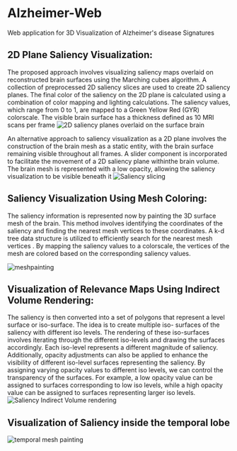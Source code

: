 # Alzheimer-Web
Web application for 3D Visualization of Alzheimer's disease Signatures

## 2D Plane Saliency Visualization:
The proposed approach involves visualizing saliency maps overlaid on reconstructed brain surfaces using the Marching cubes algorithm. A collection of preprocessed 2D saliency slices are used to create 2D saliency planes. The final color of the saliency on the 2D plane is calculated using a combination of color mapping and lighting calculations. The saliency values, which range from 0 to 1, are mapped to a Green Yellow Red (GYR) colorscale. The visible brain surface has a thickness defined as 10 MRI scans per frame
![2D saliency planes overlaid on the surface brain](https://github.com/Tajini-tech/Alzheimer-Web/assets/143637408/44a11b64-6f2e-4bb2-adf2-eab98db293e1)

An alternative approach to saliency visualization as a 2D plane involves the construction of the brain mesh as a static entity, with the brain surface remaining visible throughout all frames. A slider component is incorporated to facilitate the movement of a 2D saliency plane withinthe brain volume. The brain mesh is represented with a low opacity, allowing the saliency visualization to be visible beneath it
![Saliency slicing](https://github.com/Tajini-tech/Alzheimer-Web/assets/143637408/75596ffa-f48d-469f-a2bb-ca0607eb0308)

## Saliency Visualization Using Mesh Coloring:
The saliency information is represented now by painting the 3D surface mesh of the brain. This method involves identifying the coordinates of the saliency and finding the nearest mesh vertices to these coordinates. A k-d tree data structure is utilized to efficiently search for the nearest mesh vertices . By mapping the saliency values to a colorscale, the vertices of the mesh are colored based on the corresponding saliency values.

![meshpainting](https://github.com/Tajini-tech/Alzheimer-Web/assets/143637408/9873b833-e7a4-41e5-85ac-50f24720c458)
## Visualization of Relevance Maps Using Indirect Volume Rendering:
The saliency is then converted into a set of polygons that represent a level surface or iso-surface. The idea is to create multiple iso- surfaces of the saliency with different iso levels. The rendering of these iso-surfaces involves iterating through the different iso-levels and drawing the surfaces accordingly. Each iso-level represents a different magnitude of saliency. Additionally, opacity adjustments can also be applied to enhance the visibility of different iso-level surfaces representing the saliency. By assigning varying opacity values to different iso levels, we can control the transparency of the surfaces. For example, a low opacity value can be assigned to surfaces corresponding to low iso levels, while a high opacity value can be assigned to surfaces representing larger iso levels.
![Saliency Indirect Volume rendering](https://github.com/Tajini-tech/Alzheimer-Web/assets/143637408/e25eed4d-1fa6-46f4-bf06-9492bc45e54a)
## Visualization of Saliency inside the temporal lobe
![temporal mesh painting](https://github.com/Tajini-tech/Alzheimer-Web/assets/143637408/a72bc520-5731-46ad-a1dd-e1b0c5297234)
